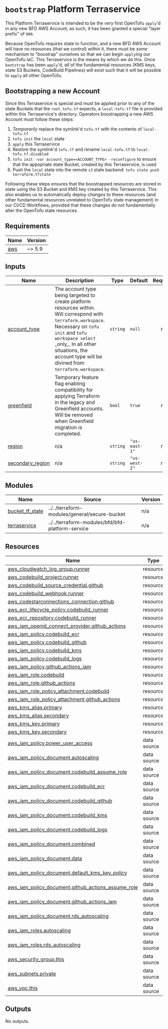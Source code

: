 # `bootstrap` Platform Terraservice

This Platform Terraservice is intended to be the _very_ first OpenTofu `apply`'d in any new BFD AWS Account; as such, it has been granted a special "layer prefix" of `000`.

Because OpenTofu requires state to function, and a new BFD AWS Account will have no resources (that we control) within it, there must be _some_ mechanism to "boostrap" ourselves so that we can begin `apply`ing our OpenTofu IaC. This Terraservice is the means by which we do this. Once `bootstrap` has been `apply`'d, _all_ of the fundamental resources (KMS keys, state S3 Buckets, CodeBuild Pipelines) will exist such that it will be possible to `apply` all other OpenTofu.

## Bootstrapping a new Account

Since this Terraservice is special and must be applied prior to any of the state Buckets that the `root.tofu.tf` expects, a `local-tofu.tf` file is provided within this Terraservice's directory. Operators boostrapping a new AWS Account must follow these steps:

1. _Temporarily_ replace the symlink'd `tofu.tf` with the contents of `local-tofu.tf`
1. `tofu init` the `local` state
1. `apply` this Terraservice
1. Restore the symlink'd `tofu.tf` and rename `local-tofu.tf` to `local-tofu.tf.disabled`
1. `tofu init -var account_type=<ACCOUNT_TYPE> -reconfigure` to ensure that the appopriate state Bucket, created by _this_ Terraservice, is used
1. Push the `local` state into the remote `s3` state backend: `tofu state push terraform.tfstate`

Following these steps ensures that the boostrapped resources are stored in state using the S3 Bucket and KMS key created by this Terraservice. This also enables us to automatically deploy _changes_ to these resources (and other fundamental resources unrelated to OpenTofu state management) in our CI/CD Workflows, provided that these changes do not fundamentally alter the OpenTofu state resources.

<!-- BEGIN_TF_DOCS -->
<!--WARNING: GENERATED CONTENT with terraform-docs, e.g.
     'terraform-docs --config "$(git rev-parse --show-toplevel)/.terraform-docs.yml" .'
     Manually updating sections between TF_DOCS tags may be overwritten.
     See https://terraform-docs.io/user-guide/configuration/ for more information.
-->
## Requirements

| Name | Version |
|------|---------|
| <a name="requirement_aws"></a> [aws](#requirement\_aws) | ~> 5.9 |

<!--WARNING: GENERATED CONTENT with terraform-docs, e.g.
     'terraform-docs --config "$(git rev-parse --show-toplevel)/.terraform-docs.yml" .'
     Manually updating sections between TF_DOCS tags may be overwritten.
     See https://terraform-docs.io/user-guide/configuration/ for more information.
-->
## Inputs

| Name | Description | Type | Default | Required |
|------|-------------|------|---------|:--------:|
| <a name="input_account_type"></a> [account\_type](#input\_account\_type) | The account type being targeted to create platform resources within. Will correspond with<br/>`terraform.workspace`. Necessary on `tofu init` and `tofu workspace select` \_only\_. In all other<br/>situations, the account type will be divined from `terraform.workspace`. | `string` | `null` | no |
| <a name="input_greenfield"></a> [greenfield](#input\_greenfield) | Temporary feature flag enabling compatibility for applying Terraform in the legacy and Greenfield accounts. Will be removed when Greenfield migration is completed. | `bool` | `true` | no |
| <a name="input_region"></a> [region](#input\_region) | n/a | `string` | `"us-east-1"` | no |
| <a name="input_secondary_region"></a> [secondary\_region](#input\_secondary\_region) | n/a | `string` | `"us-west-2"` | no |

<!--WARNING: GENERATED CONTENT with terraform-docs, e.g.
     'terraform-docs --config "$(git rev-parse --show-toplevel)/.terraform-docs.yml" .'
     Manually updating sections between TF_DOCS tags may be overwritten.
     See https://terraform-docs.io/user-guide/configuration/ for more information.
-->
## Modules

| Name | Source | Version |
|------|--------|---------|
| <a name="module_bucket_tf_state"></a> [bucket\_tf\_state](#module\_bucket\_tf\_state) | ../../terraform-modules/general/secure-bucket | n/a |
| <a name="module_terraservice"></a> [terraservice](#module\_terraservice) | ../../terraform-modules/bfd/bfd-platform-service | n/a |

<!--WARNING: GENERATED CONTENT with terraform-docs, e.g.
     'terraform-docs --config "$(git rev-parse --show-toplevel)/.terraform-docs.yml" .'
     Manually updating sections between TF_DOCS tags may be overwritten.
     See https://terraform-docs.io/user-guide/configuration/ for more information.
-->
## Resources

| Name | Type |
|------|------|
| [aws_cloudwatch_log_group.runner](https://registry.terraform.io/providers/hashicorp/aws/latest/docs/resources/cloudwatch_log_group) | resource |
| [aws_codebuild_project.runner](https://registry.terraform.io/providers/hashicorp/aws/latest/docs/resources/codebuild_project) | resource |
| [aws_codebuild_source_credential.github](https://registry.terraform.io/providers/hashicorp/aws/latest/docs/resources/codebuild_source_credential) | resource |
| [aws_codebuild_webhook.runner](https://registry.terraform.io/providers/hashicorp/aws/latest/docs/resources/codebuild_webhook) | resource |
| [aws_codestarconnections_connection.github](https://registry.terraform.io/providers/hashicorp/aws/latest/docs/resources/codestarconnections_connection) | resource |
| [aws_ecr_lifecycle_policy.codebuild_runner](https://registry.terraform.io/providers/hashicorp/aws/latest/docs/resources/ecr_lifecycle_policy) | resource |
| [aws_ecr_repository.codebuild_runner](https://registry.terraform.io/providers/hashicorp/aws/latest/docs/resources/ecr_repository) | resource |
| [aws_iam_openid_connect_provider.github_actions](https://registry.terraform.io/providers/hashicorp/aws/latest/docs/resources/iam_openid_connect_provider) | resource |
| [aws_iam_policy.codebuild_ecr](https://registry.terraform.io/providers/hashicorp/aws/latest/docs/resources/iam_policy) | resource |
| [aws_iam_policy.codebuild_github](https://registry.terraform.io/providers/hashicorp/aws/latest/docs/resources/iam_policy) | resource |
| [aws_iam_policy.codebuild_kms](https://registry.terraform.io/providers/hashicorp/aws/latest/docs/resources/iam_policy) | resource |
| [aws_iam_policy.codebuild_logs](https://registry.terraform.io/providers/hashicorp/aws/latest/docs/resources/iam_policy) | resource |
| [aws_iam_policy.github_actions_iam](https://registry.terraform.io/providers/hashicorp/aws/latest/docs/resources/iam_policy) | resource |
| [aws_iam_role.codebuild](https://registry.terraform.io/providers/hashicorp/aws/latest/docs/resources/iam_role) | resource |
| [aws_iam_role.github_actions](https://registry.terraform.io/providers/hashicorp/aws/latest/docs/resources/iam_role) | resource |
| [aws_iam_role_policy_attachment.codebuild](https://registry.terraform.io/providers/hashicorp/aws/latest/docs/resources/iam_role_policy_attachment) | resource |
| [aws_iam_role_policy_attachment.github_actions](https://registry.terraform.io/providers/hashicorp/aws/latest/docs/resources/iam_role_policy_attachment) | resource |
| [aws_kms_alias.primary](https://registry.terraform.io/providers/hashicorp/aws/latest/docs/resources/kms_alias) | resource |
| [aws_kms_alias.secondary](https://registry.terraform.io/providers/hashicorp/aws/latest/docs/resources/kms_alias) | resource |
| [aws_kms_key.primary](https://registry.terraform.io/providers/hashicorp/aws/latest/docs/resources/kms_key) | resource |
| [aws_kms_key.secondary](https://registry.terraform.io/providers/hashicorp/aws/latest/docs/resources/kms_key) | resource |
| [aws_iam_policy.power_user_access](https://registry.terraform.io/providers/hashicorp/aws/latest/docs/data-sources/iam_policy) | data source |
| [aws_iam_policy_document.autoscaling](https://registry.terraform.io/providers/hashicorp/aws/latest/docs/data-sources/iam_policy_document) | data source |
| [aws_iam_policy_document.codebuild_assume_role](https://registry.terraform.io/providers/hashicorp/aws/latest/docs/data-sources/iam_policy_document) | data source |
| [aws_iam_policy_document.codebuild_ecr](https://registry.terraform.io/providers/hashicorp/aws/latest/docs/data-sources/iam_policy_document) | data source |
| [aws_iam_policy_document.codebuild_github](https://registry.terraform.io/providers/hashicorp/aws/latest/docs/data-sources/iam_policy_document) | data source |
| [aws_iam_policy_document.codebuild_kms](https://registry.terraform.io/providers/hashicorp/aws/latest/docs/data-sources/iam_policy_document) | data source |
| [aws_iam_policy_document.codebuild_logs](https://registry.terraform.io/providers/hashicorp/aws/latest/docs/data-sources/iam_policy_document) | data source |
| [aws_iam_policy_document.combined](https://registry.terraform.io/providers/hashicorp/aws/latest/docs/data-sources/iam_policy_document) | data source |
| [aws_iam_policy_document.data](https://registry.terraform.io/providers/hashicorp/aws/latest/docs/data-sources/iam_policy_document) | data source |
| [aws_iam_policy_document.default_kms_key_policy](https://registry.terraform.io/providers/hashicorp/aws/latest/docs/data-sources/iam_policy_document) | data source |
| [aws_iam_policy_document.github_actions_assume_role](https://registry.terraform.io/providers/hashicorp/aws/latest/docs/data-sources/iam_policy_document) | data source |
| [aws_iam_policy_document.github_actions_iam](https://registry.terraform.io/providers/hashicorp/aws/latest/docs/data-sources/iam_policy_document) | data source |
| [aws_iam_policy_document.rds_autoscaling](https://registry.terraform.io/providers/hashicorp/aws/latest/docs/data-sources/iam_policy_document) | data source |
| [aws_iam_roles.autoscaling](https://registry.terraform.io/providers/hashicorp/aws/latest/docs/data-sources/iam_roles) | data source |
| [aws_iam_roles.rds_autoscaling](https://registry.terraform.io/providers/hashicorp/aws/latest/docs/data-sources/iam_roles) | data source |
| [aws_security_group.this](https://registry.terraform.io/providers/hashicorp/aws/latest/docs/data-sources/security_group) | data source |
| [aws_subnets.private](https://registry.terraform.io/providers/hashicorp/aws/latest/docs/data-sources/subnets) | data source |
| [aws_vpc.this](https://registry.terraform.io/providers/hashicorp/aws/latest/docs/data-sources/vpc) | data source |

<!--WARNING: GENERATED CONTENT with terraform-docs, e.g.
     'terraform-docs --config "$(git rev-parse --show-toplevel)/.terraform-docs.yml" .'
     Manually updating sections between TF_DOCS tags may be overwritten.
     See https://terraform-docs.io/user-guide/configuration/ for more information.
-->
## Outputs

No outputs.
<!-- END_TF_DOCS -->
